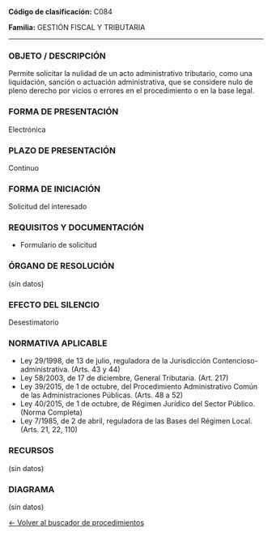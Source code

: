 
**Código de clasificación:** C084

**Familia:** GESTIÓN FISCAL Y TRIBUTARIA

---

### OBJETO / DESCRIPCIÓN

Permite solicitar la nulidad de un acto administrativo tributario, como una liquidación, sanción o actuación administrativa, que se considere nulo de pleno derecho por vicios o errores en el procedimiento o en la base legal.

### FORMA DE PRESENTACIÓN

Electrónica

### PLAZO DE PRESENTACIÓN

Continuo

### FORMA DE INICIACIÓN

Solicitud del interesado

### REQUISITOS Y DOCUMENTACIÓN

- Formulario de solicitud

### ÓRGANO DE RESOLUCIÓN

(sin datos)

### EFECTO DEL SILENCIO

Desestimatorio

### NORMATIVA APLICABLE

- Ley 29/1998, de 13 de julio, reguladora de la Jurisdicción Contencioso-administrativa. (Arts. 43 y 44)
- Ley 58/2003, de 17 de diciembre, General Tributaria. (Art. 217)
- Ley 39/2015, de 1 de octubre, del Procedimiento Administrativo Común de las Administraciones Públicas. (Arts. 48 a 52)
- Ley 40/2015, de 1 de octubre, de Régimen Jurídico del Sector Público. (Norma Completa)
- Ley 7/1985, de 2 de abril, reguladora de las Bases del Régimen Local. (Arts. 21, 22, 110)

### RECURSOS

(sin datos)

### DIAGRAMA

(sin datos)

[← Volver al buscador de procedimientos](../buscador.md)